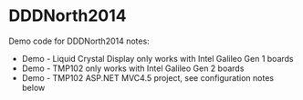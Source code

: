 DDDNorth2014
============

Demo code for DDDNorth2014 notes:

* Demo - Liquid Crystal Display only works with Intel Galileo Gen 1 boards
* Demo - TMP102 only works with Intel Galileo Gen 2 boards
* Demo - TMP102 ASP.NET MVC4.5 project, see configuration notes below
